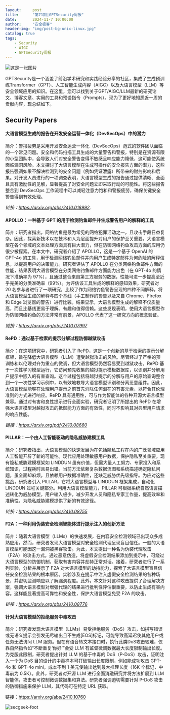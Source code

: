 ```yaml
---
layout:     post
title:      "第71期|GPTSecurity周报"
date:       2024-11-7 10:00:00
author:     "安全极客"
header-img: "img/post-bg-unix-linux.jpg"
catalog: true
tags:
    - Security
    - AIGC
    - GPTSecurity周报
---
```



![这是一张图片](https://www.gptsecurity.info/img/in-post/0807/01.jpg)

GPTSecurity是一个涵盖了前沿学术研究和实践经验分享的社区，集成了生成预训练Transformer（GPT）、人工智能生成内容（AIGC）以及大语言模型（LLM）等安全领域应用的知识。在这里，您可以找到关于GPT/AIGC/LLM最新的研究论文、博客文章、实用的工具和预设指令（Prompts）。现为了更好地知悉近一周的贡献内容，现总结如下。

## Security Papers

#### 大语言模型生成的报告在开发安全运营一体化（DevSecOps）中的潜力

简介：警报疲劳是采用开发安全运营一体化（DevSecOps）范式的软件团队面临的一个常见问题。安全和代码扫描工具生成的大量警告和警报，特别是在资源有限的小型团队中，会导致人们对安全警告变得不敏感且响应能力降低，这可能使系统面临漏洞风险。本文探讨了大语言模型在生成可操作的安全报告方面的潜力，这些报告强调如果不解决检测到的安全问题（例如凭证泄露）所带来的财务影响和后果。对开发人员进行的一项调查表明，大语言模型生成的报告通过提供清晰、全面且具有激励性的见解，显著提高了对安全问题立即采取行动的可能性。将这些报告整合到 DevSecOps 工作流程中可以减轻注意力饱和和警报疲劳，确保关键安全警告得到有效处理。

*链接：https://arxiv.org/abs/2410.018992.*

#### APOLLO：一种基于 GPT 的用于检测钓鱼邮件并生成警告用户的解释的工具

简介：研究者指出，网络钓鱼是最为常见的网络犯罪活动之一，且攻击手段日益复杂。因此，探索新技术以在技术和人为层面提升对用户的保护至关重要。大语言模型在各个领域的文本处理方面具有巨大潜力，但在防御网络钓鱼攻击方面的应用仍很少被探索。在本文中，研究者介绍了 APOLLO，这是一个基于 OpenAI 的 GPT-4o 的工具，用于检测网络钓鱼邮件并向用户生成特定邮件为何危险的解释信息，以提高用户的决策能力。研究者评估了 APOLLO 在分类网络钓鱼邮件方面的性能，结果表明大语言模型在分类网络钓鱼邮件方面能力出色（在 GPT-4o 的情况下准确率为 97%），且通过整合来自第三方服务的数据，性能可进一步提高至近乎完美的分类准确率（99%）。为评估该工具生成的解释的感知效果，研究者对 20 名参与者进行了一项研究，比较了作为网络钓鱼警告呈现的四种不同解释，将大语言模型生成的解释与四个基线（手工制作的警告以及来自 Chrome、Firefox 和 Edge 浏览器的警告）进行比较。结果显示，大语言模型生成的解释不仅质量高，而且比基线更易于理解、有趣和值得信赖。这些发现表明，使用大语言模型作为防御网络钓鱼的方法非常有前景，APOLLO 代表了这一研究方向的概念验证。

*链接：https://arxiv.org/abs/2410.07997*

#### RePD：通过基于检索的提示分解过程防御越狱攻击

简介：在这项研究中，研究者引入了 RePD，这是一个创新的基于检索的提示分解框架，旨在降低大语言模型（LLM）遭受越狱攻击的风险。尽管经过了严格的预训练和以伦理对齐为重点的微调，但大语言模型仍然容易受到越狱攻击。RePD 基于一次性学习模型运行，它访问预先收集的越狱提示模板数据库，以识别并分解用户提示中嵌入的有害查询。这个过程包括将越狱提示的分解与用户的原始查询整合到一个一次性学习示例中，以有效地教导大语言模型识别和分离恶意组件。因此，大语言模型能够在处理用户提示之前首先消除任何潜在的有害元素，以符合其伦理准则的方式进行响应。RePD 具有通用性，可与作为智能体的各种开源大语言模型兼容。通过对有害和良性提示进行全面实验，研究者证明了所提出的 RePD 在增强大语言模型对越狱攻击的抵御能力方面的有效性，同时不影响其对典型用户请求的响应性能。

*链接：https://arxiv.org/pdf/2410.08660*

#### PILLAR：一个由人工智能驱动的隐私威胁建模工具

简介：研究者指出，大语言模型的快速发展为在包括隐私工程在内的广泛领域应用人工智能开辟了新的可能性。现代应用处理敏感用户数据，保护隐私至关重要。现有隐私威胁建模框架如 LINDDUN 虽有价值，但需大量人工努力、专家投入和系统知识，过程耗时且易出错。当前方法依赖复杂数据流图和系统描述确定隐私问题，虽全面却麻烦，且依赖用户数据准确性，还缺乏威胁优先级指导。为应对这些挑战，研究者引入 PILLAR，它将大语言模型与 LINDDUN 框架集成，自动化 LINDDUN 过程关键部分。利用大语言模型能力，PILLAR 可根据系统自然语言描述转化为威胁模型，用户输入极少，减少开发人员和隐私专家工作量，提高效率和准确性，为隐私威胁建模提供了新的有效途径。

*链接：https://arxiv.org/abs/2410.08755*

#### F2A：一种利用伪装安全检测智能体进行提示注入的创新方法

简介：随着大语言模型（LLMs）的快速发展，在内容安全检测领域已出现众多成熟应用。然而，研究者发现大语言模型对安全检测代理呈现盲目信任。一般的大语言模型可能因这一漏洞被黑客攻击。为此，本文提出一种名为伪装代理攻击（F2A）的攻击方式。通过恶意伪造，将虚假安全检测结果添加到提示中，可绕过大语言模型的防御机制，获取有害内容并劫持正常对话。接着，研究者进行了一系列实验，分析并展示了 F2A 对大语言模型的劫持能力，探索了大语言模型盲目信任安全检测结果的根本原因。实验涉及在提示中注入虚假安全检测结果的各种场景，并密切监测响应以了解漏洞程度。此外，本文针对这种攻击提供了合理解决方案，强调大语言模型对增强代理的结果进行批判性评估很重要，以防止生成有害内容。这样能显著提高可靠性和安全性，保护大语言模型免受 F2A 的攻击。

*链接：https://arxiv.org/abs/2410.08776*

#### 针对大语言模型的拒绝服务中毒攻击

简介：研究者发现大语言模型（LLMs）易受拒绝服务（DoS）攻击，如拼写错误或无语义提示会引发无尽输出且不生成[EOS]标记，可能导致高延迟使其他用户或任务无法访问 LLM 服务。但在有语音转文本接口时，执行此类DoS攻击较难，仅靠自然指令如“不断重复‘你好’”会受 LLM 有监督微调数据最大长度限制输出长度。为克服此限制，研究者提出针对 LLM 的基于中毒的 DoS（P-DoS）攻击，证明注入一个为 DoS 目的设计的中毒样本可打破输出长度限制，例如能成功攻击 GPT-4o 和 GPT-4o mini，成本不到 1 美元使输出达到最大推理长度（16K 个标记，中毒前为 0.5K）。此外，研究者对开源 LLM 进行全面消融研究并将方法扩展到 LLM 智能体，攻击者可控制微调数据集和算法。研究者强调迫切需要针对 P-DoS 攻击的防御措施来保护 LLM，其代码可在特定 URL 获取。

链接：https://arxiv.org/abs/2410.10760


![secgeek-foot](https://www.gptsecurity.info/img/secgeek-foot.png)
